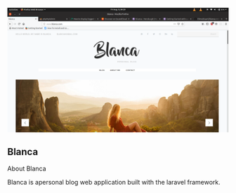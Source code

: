 <p align="center"></p>
<img src="icon.png" alt="blanca">

## Blanca
About Blanca

Blanca is apersonal blog web application built with the laravel framework.




